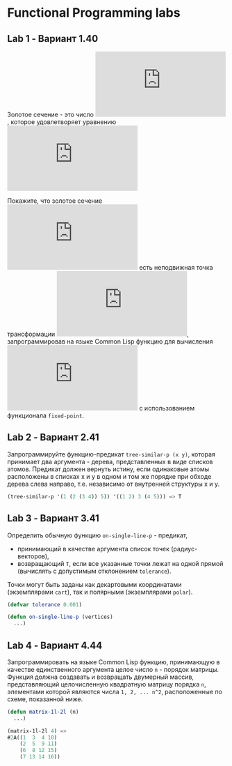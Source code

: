 # Functional Programming labs

## Lab 1 - Вариант 1.40

Золотое сечение - это число ![equation](http://latex.codecogs.com/gif.latex?r), которое удовлетворяет
уравнению ![equation](http://latex.codecogs.com/gif.latex?r%5E%7B2%7D%20%3D%20r%20&plus;%201)

Покажите, что золотое сечение ![equation](http://latex.codecogs.com/gif.latex?r) есть неподвижная точка трансформации
![equation](http://latex.codecogs.com/gif.latex?f%28x%29%20%3D%201%20&plus;%201/x),
запрограммировав на языке Common Lisp функцию для вычисления ![equation](http://latex.codecogs.com/gif.latex?r) с использованием функционала `fixed-point`.

## Lab 2 - Вариант 2.41

Запрограммируйте функцию-предикат `tree-similar-p (x y)`, которая принимает два аргумента - дерева, представленных в виде списков атомов. Предикат должен вернуть истину, если одинаковые атомы расположены в списках х и у в одном и том же порядке при обходе дерева слева направо, т.е. независимо от внутренней структуры х и у.

``` lisp
(tree-similar-p '(1 (2 (3 4)) 5)) '((1 2) 3 (4 5))) => T
```

## Lab 3 - Вариант 3.41

Определить обычную функцию `on-single-line-p` - предикат,
- принимающий в качестве аргумента список точек (радиус-векторов),
- возвращающий `T`, если все указанные точки лежат на одной прямой (вычислять с допустимым отклонением `tolerance`).

Точки могут быть заданы как декартовыми координатами (экземплярами `cart`), так и полярными (экземплярами `polar`).

``` lisp
(defvar tolerance 0.001)

(defun on-single-line-p (vertices)
  ...)
```

## Lab 4 - Вариант 4.44

Запрограммировать на языке Common Lisp функцию, принимающую в качестве единственного аргумента целое число `n` - порядок матрицы. Функция должна создавать и возвращать двумерный массив, представляющий целочисленную квадратную матрицу порядка `n`, элементами которой являются числа `1, 2, ... n^2`, расположенные по схеме, показанной ниже.

``` lisp
(defun matrix-1l-2l (n)
  ...)

(matrix-1l-2l 4) =>
#2A((1  3  4 10)
    (2  5  9 11)
    (6  8 12 15)
    (7 13 14 16))
```